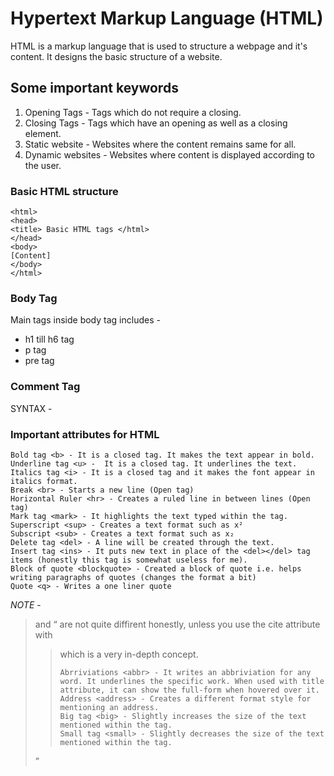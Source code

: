 # Hypertext Markup Language (HTML)

HTML is a markup language that is used to structure a webpage and it's content. It designs the basic structure of a website.

## Some important keywords
1. Opening Tags -  Tags which do not require a closing.
2. Closing Tags - Tags which have an opening as well as a closing element.
3. Static website - Websites where the content remains same for all.
4. Dynamic websites - Websites where content is displayed according to the user.

### Basic HTML structure 
```
<html>
<head>
<title> Basic HTML tags </html>
</head>
<body>
[Content]
</body>
</html>
```

### Body Tag

Main tags inside body tag includes -
- h1 till h6 tag
- p tag
- pre tag

### Comment Tag
SYNTAX - 


### Important attributes for HTML
```
Bold tag <b> - It is a closed tag. It makes the text appear in bold.
Underline tag <u> -  It is a closed tag. It underlines the text.
Italics tag <i> - It is a closed tag and it makes the font appear in italics format.
Break <br> - Starts a new line (Open tag)
Horizontal Ruler <hr> - Creates a ruled line in between lines (Open tag)
Mark tag <mark> - It highlights the text typed within the tag.
Superscript <sup> - Creates a text format such as x² 
Subscript <sub> - Creates a text format such as x₂
Delete tag <del> - A line will be created through the text.
Insert tag <ins> - It puts new text in place of the <del></del> tag items (honestly this tag is somewhat useless for me).
Block of quote <blockquote> - Created a block of quote i.e. helps writing paragraphs of quotes (changes the format a bit)
Quote <q> - Writes a one liner quote 
```
*NOTE* - <blockquote> and <q> are not quite diffirent honestly, unless you use the cite attribute with <blockquote> which is a very in-depth concept.
```
Abrriviations <abbr> - It writes an abbriviation for any word. It underlines the specific work. When used with title attribute, it can show the full-form when hovered over it.
Address <address> - Creates a different format style for mentioning an address.
Big tag <big> - Slightly increases the size of the text mentioned within the tag.
Small tag <small> - Slightly decreases the size of the text mentioned within the tag.
```
